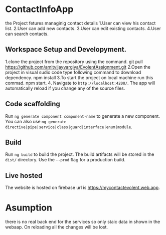 # ContactInfoApp

the Project fetures managinig contact details 
1.User can view his contact list.
2.User can add new contacts.
3.User can edit existing contacts.
4.User can search contacts.

## Workspace Setup and Developyment.

1.clone the project from the repository using the command.
  git pull https://github.com/amitvijayvargiya/EvolentAssignment.git
2.Open the project in visual sudio code type following command to download dependency.
  npm install
3.To start the project on local machine run this commad.
  npm start. 
4. Navigate to `http://localhost:4200/`. The app will automatically reload if you change any of the source files.

## Code scaffolding

Run `ng generate component component-name` to generate a new component. You can also use `ng generate directive|pipe|service|class|guard|interface|enum|module`.

## Build

Run `ng build` to build the project. The build artifacts will be stored in the `dist/` directory. Use the `--prod` flag for a production build.

## Live hosted

The website is hosted on firebase url is https://mycontactevolent.web.app.

# Asumption
 
 there is no real back end for the services so only staic data in shown in the webaap.
 On reloading all the changes will be lost.
